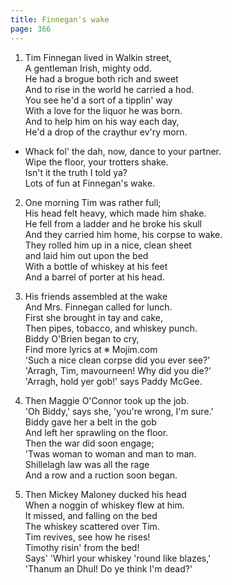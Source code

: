 ```yaml
---
title: Finnegan's wake
page: 366
---  
```


1.  Tim Finnegan lived in Walkin street,  
A gentleman Irish, mighty odd.  
He had a brogue both rich and sweet  
And to rise in the world he carried a hod.  
You see he'd a sort of a tipplin' way  
With a love for the liquor he was born.  
And to help him on his way each day,  
He'd a drop of the craythur ev'ry morn.  


- Whack fol' the dah, now, dance to your partner.  
Wipe the floor, your trotters shake.  
Isn't it the truth I told ya?  
Lots of fun at Finnegan's wake.  


2. One morning Tim was rather full;  
His head felt heavy, which made him shake.  
He fell from a ladder and he broke his skull  
And they carried him home, his corpse to wake.  
They rolled him up in a nice, clean sheet  
and laid him out upon the bed  
With a bottle of whiskey at his feet  
And a barrel of porter at his head.  


3. His friends assembled at the wake  
And Mrs. Finnegan called for lunch.  
First she brought in tay and cake,  
Then pipes, tobacco, and whiskey punch.  
Biddy O'Brien began to cry,  
Find more lyrics at ※ Mojim.com  
'Such a nice clean corpse did you ever see?'  
'Arragh, Tim, mavourneen! Why did you die?'  
'Arragh, hold yer gob!' says Paddy McGee.  


4. Then Maggie O'Connor took up the job.  
'Oh Biddy,' says she, 'you're wrong, I'm sure.'  
Biddy gave her a belt in the gob  
And left her sprawling on the floor.  
Then the war did soon engage;  
'Twas woman to woman and man to man.  
Shillelagh law was all the rage  
And a row and a ruction soon began.  


5. Then Mickey Maloney ducked his head  
When a noggin of whiskey flew at him.  
It missed, and falling on the bed  
The whiskey scattered over Tim.  
Tim revives, see how he rises!  
Timothy risin' from the bed!  
Says' 'Whirl your whiskey 'round like blazes,'  
'Thanum an Dhul! Do ye think I'm dead?'  